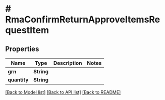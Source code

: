 # # RmaConfirmReturnApproveItemsRequestItem


## Properties 


Name | Type | Description | Notes
------------ | ------------- | ------------- | -------------
**grn**| **String** |   |
**quantity**| **String** |   |


[[Back to Model list]](../../README.md#models) [[Back to API list]](../../README.md#endpoints) [[Back to README]](../../README.md)

